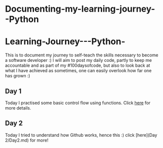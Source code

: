 # Documenting-my-learning-journey--Python
# Learning-Journey---Python- 
This is to document my journey to self-teach the skills necessary to become a software developer :)  I will aim to post my daily code, partly to keep me accountable and as part of my #100daysofcode, but also to look back at what I have achieved as sometimes, one can easily overlook how far one has grown :)
## Day 1
Today I practised some basic control flow using functions.
Click [here](Day1/Day1.md) for more details.

## Day 2
Today I tried to understand how Github works, hence this :) 
click [here](Day 2/Day2.md) for more!
